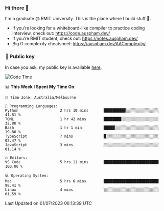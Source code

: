 ### Hi there 👋

I'm a graduate @ RMIT University. This is the place where I build stuff 👀. 

- If you're looking for a whiteboard-like compiler to practice coding interview, check out: https://code.auspham.dev/
- If you're RMIT student, check out: https://notes.auspham.dev/
- Big O complexity cheatsheet: https://auspham.dev/AAComplexity/

### 🔑 Public key

In case you ask, my public key is available [here](https://public.auspham.dev/).

<!--START_SECTION:waka-->
![Code Time](http://img.shields.io/badge/Code%20Time-1%2C031%20hrs%2036%20mins-blue)

📊 **This Week I Spent My Time On** 

```text
🕑︎ Time Zone: Australia/Melbourne

💬 Programming Languages: 
Python                   2 hrs 10 mins       ██████████░░░░░░░░░░░░░░░   41.81 % 
TOML                     1 hr 42 mins        ████████░░░░░░░░░░░░░░░░░   32.80 % 
Bash                     1 hr 1 min          █████░░░░░░░░░░░░░░░░░░░░   19.80 % 
TypeScript               7 mins              █░░░░░░░░░░░░░░░░░░░░░░░░   02.47 % 
JavaScript               3 mins              ░░░░░░░░░░░░░░░░░░░░░░░░░   01.14 % 

🔥 Editors: 
VS Code                  5 hrs 11 mins       █████████████████████████   100.00 % 

💻 Operating System: 
Mac                      5 hrs 6 mins        █████████████████████████   98.41 % 
Linux                    4 mins              ░░░░░░░░░░░░░░░░░░░░░░░░░   01.59 % 
```


 Last Updated on 01/07/2023 00:13:39 UTC
<!--END_SECTION:waka-->

<!--
**rockmanvnx6/rockmanvnx6** is a ✨ _special_ ✨ repository because its `README.md` (this file) appears on your GitHub profile.

Here are some ideas to get you started:

- 🔭 I’m currently working on ...
- 🌱 I’m currently learning ...
- 👯 I’m looking to collaborate on ...
- 🤔 I’m looking for help with ...
- 💬 Ask me about ...
- 📫 How to reach me: ...
- 😄 Pronouns: ...
- ⚡ Fun fact: ...
-->
